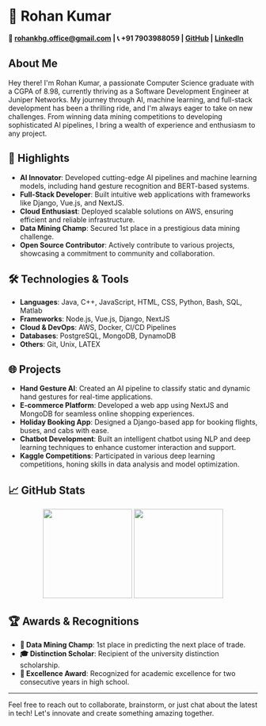 # 👋 Rohan Kumar

**📧 rohankhg.office@gmail.com | 📞 +91 7903988059 | [GitHub](https://github.com/Rohankhg) | [LinkedIn](https://linkedin.com/in/Rohankhg)**

## About Me

Hey there! I'm Rohan Kumar, a passionate Computer Science graduate with a CGPA of 8.98, currently thriving as a Software Development Engineer at Juniper Networks. My journey through AI, machine learning, and full-stack development has been a thrilling ride, and I'm always eager to take on new challenges. From winning data mining competitions to developing sophisticated AI pipelines, I bring a wealth of experience and enthusiasm to any project.

## 🌟 Highlights

- **AI Innovator**: Developed cutting-edge AI pipelines and machine learning models, including hand gesture recognition and BERT-based systems.
- **Full-Stack Developer**: Built intuitive web applications with frameworks like Django, Vue.js, and NextJS.
- **Cloud Enthusiast**: Deployed scalable solutions on AWS, ensuring efficient and reliable infrastructure.
- **Data Mining Champ**: Secured 1st place in a prestigious data mining challenge.
- **Open Source Contributor**: Actively contribute to various projects, showcasing a commitment to community and collaboration.

## 🛠️ Technologies & Tools

- **Languages**: Java, C++, JavaScript, HTML, CSS, Python, Bash, SQL, Matlab
- **Frameworks**: Node.js, Vue.js, Django, NextJS
- **Cloud & DevOps**: AWS, Docker, CI/CD Pipelines
- **Databases**: PostgreSQL, MongoDB, DynamoDB
- **Others**: Git, Unix, LATEX

## 🌐 Projects

- **Hand Gesture AI**: Created an AI pipeline to classify static and dynamic hand gestures for real-time applications.
- **E-commerce Platform**: Developed a web app using NextJS and MongoDB for seamless online shopping experiences.
- **Holiday Booking App**: Designed a Django-based app for booking flights, buses, and cabs with ease.
- **Chatbot Development**: Built an intelligent chatbot using NLP and deep learning techniques to enhance customer interaction and support.
- **Kaggle Competitions**: Participated in various deep learning competitions, honing skills in data analysis and model optimization.

## 📈 GitHub Stats

<div align="center">
  <img height="180em" src="https://github-readme-stats.vercel.app/api?username=Rohankhg&show_icons=true&theme=radical"/>
  <img height="180em" src="https://github-readme-stats.vercel.app/api/top-langs/?username=Rohankhg&layout=compact&theme=radical"/>
</div>

## 🏆 Awards & Recognitions

- **🥇 Data Mining Champ**: 1st place in predicting the next place of trade.
- **🎓 Distinction Scholar**: Recipient of the university distinction scholarship.
- **📜 Excellence Award**: Recognized for academic excellence for two consecutive years in high school.

---

Feel free to reach out to collaborate, brainstorm, or just chat about the latest in tech! Let's innovate and create something amazing together.
